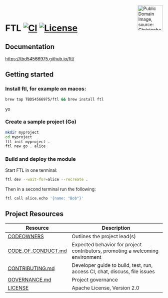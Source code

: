 <img height="80px" align="right" src="https://www.wtamu.edu/~cbaird/sq/images/fasterthanlight.png" alt="Public Domain Image, source: Christopher S. Baird"/>

<br />

# FTL [![CI](https://github.com/TBD54566975/ftl/actions/workflows/ci.yml/badge.svg)](https://github.com/TBD54566975/ftl/actions/workflows/ci.yml) [![License](https://img.shields.io/badge/License-Apache_2.0-blue.svg)](https://opensource.org/licenses/Apache-2.0)

## Documentation

https://tbd54566975.github.io/ftl/

## Getting started

### Install ftl, for example on macos:

```sh
brew tap TBD54566975/ftl && brew install ftl
```

yo

### Create a sample project (Go)

<!-- This is for [mdcode](https://github.com/szkiba/mdcode) to test snippets in our README. -->

<!--<script type="text/markdown">
```sh file=test.sh outline=true
#!/bin/bash
set -Eeuxo pipefail

just build ftl
export PATH="$(git rev-parse --show-toplevel)/build/release:$PATH"

pwd

# #region init
# #endregion

(
# #region start
# #endregion
) &
pid="$!"
trap "kill $pid" EXIT ERR INT

diff -u <(
(
# #region call
# #endregion
) | tee /dev/stderr
) <(echo '{"message":"Hello, Bob!"}')
```
</script>-->

```sh file=test.sh region=init
mkdir myproject
cd myproject
ftl init myproject .
ftl new go . alice
```

### Build and deploy the module

Start FTL in one terminal:

```sh file=test.sh region=start
ftl dev --wait-for=alice --recreate .
```

Then in a second terminal run the following:

```sh file=test.sh region=call
ftl call alice.echo '{name: "Bob"}'
```

## Project Resources

| Resource                                   | Description                                                                   |
| ------------------------------------------ | ----------------------------------------------------------------------------- |
| [CODEOWNERS](./CODEOWNERS)                 | Outlines the project lead(s)                                                  |
| [CODE_OF_CONDUCT.md](./CODE_OF_CONDUCT.md) | Expected behavior for project contributors, promoting a welcoming environment |
| [CONTRIBUTING.md](./CONTRIBUTING.md)       | Developer guide to build, test, run, access CI, chat, discuss, file issues    |
| [GOVERNANCE.md](./GOVERNANCE.md)           | Project governance                                                            |
| [LICENSE](./LICENSE)                       | Apache License, Version 2.0                                                   |
